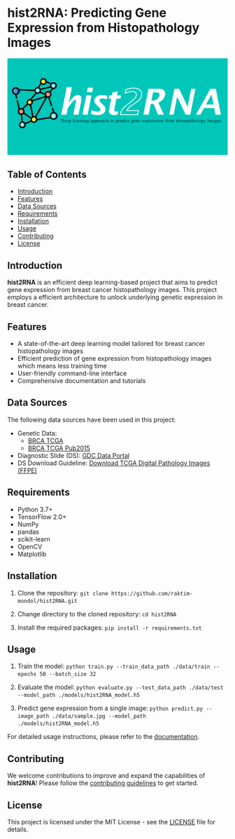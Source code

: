 # hist2RNA: Predicting Gene Expression from Histopathology Images

![hist2RNA banner](https://github.com/raktim-mondol/hist2RNA/blob/main/banner_hist2RNA_updated.png)

## Table of Contents
- [Introduction](#introduction)
- [Features](#features)
- [Data Sources](#data-sources)
- [Requirements](#requirements)
- [Installation](#installation)
- [Usage](#usage)
- [Contributing](#contributing)
- [License](#license)

## Introduction

**hist2RNA** is an efficient deep learning-based project that aims to predict gene expression from breast cancer histopathology images. This project employs a efficient architecture to unlock underlying genetic expression in breast cancer.

## Features

- A state-of-the-art deep learning model tailored for breast cancer histopathology images
- Efficient prediction of gene expression from histopathology images which means less training time
- User-friendly command-line interface
- Comprehensive documentation and tutorials

## Data Sources

The following data sources have been used in this project:

- Genetic Data:
  - [BRCA TCGA](http://www.cbioportal.org/study/summary?id=brca_tcga)
  - [BRCA TCGA Pub2015](http://www.cbioportal.org/study/summary?id=brca_tcga_pub2015)
- Diagnostic Slide (DS): [GDC Data Portal](https://portal.gdc.cancer.gov/)
- DS Download Guideline: [Download TCGA Digital Pathology Images (FFPE)](http://www.andrewjanowczyk.com/download-tcga-digital-pathology-images-ffpe/)

## Requirements

- Python 3.7+
- TensorFlow 2.0+
- NumPy
- pandas
- scikit-learn
- OpenCV
- Matplotlib

## Installation

1. Clone the repository:
```git clone https://github.com/raktim-mondol/hist2RNA.git``` 

2. Change directory to the cloned repository:
```cd hist2RNA```

3. Install the required packages:
```pip install -r requirements.txt```


## Usage

1. Train the model:
```python train.py --train_data_path ./data/train --epochs 50 --batch_size 32```

2. Evaluate the model:
```python evaluate.py --test_data_path ./data/test --model_path ./models/hist2RNA_model.h5```

3. Predict gene expression from a single image:
```python predict.py --image_path ./data/sample.jpg --model_path ./models/hist2RNA_model.h5```


For detailed usage instructions, please refer to the [documentation](./docs/).

## Contributing

We welcome contributions to improve and expand the capabilities of **hist2RNA**! Please follow the [contributing guidelines](./CONTRIBUTING.md) to get started.

## License

This project is licensed under the MIT License - see the [LICENSE](./LICENSE) file for details.

